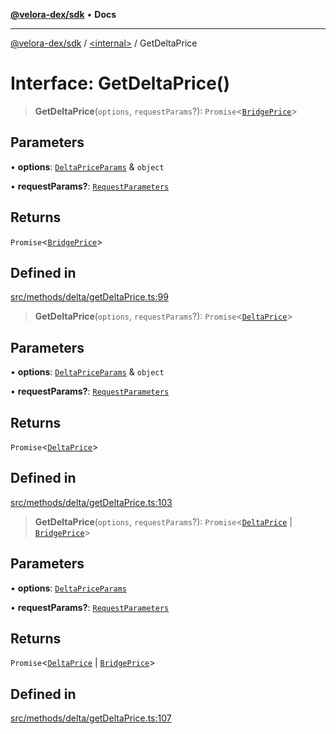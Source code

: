 [**@velora-dex/sdk**](../../README.md) • **Docs**

***

[@velora-dex/sdk](../../globals.md) / [\<internal\>](../README.md) / GetDeltaPrice

# Interface: GetDeltaPrice()

> **GetDeltaPrice**(`options`, `requestParams`?): `Promise`\<[`BridgePrice`](../../type-aliases/BridgePrice.md)\>

## Parameters

• **options**: [`DeltaPriceParams`](../../type-aliases/DeltaPriceParams.md) & `object`

• **requestParams?**: [`RequestParameters`](../type-aliases/RequestParameters.md)

## Returns

`Promise`\<[`BridgePrice`](../../type-aliases/BridgePrice.md)\>

## Defined in

[src/methods/delta/getDeltaPrice.ts:99](https://github.com/paraswap/paraswap-sdk/blob/master/src/methods/delta/getDeltaPrice.ts#L99)

> **GetDeltaPrice**(`options`, `requestParams`?): `Promise`\<[`DeltaPrice`](../../type-aliases/DeltaPrice.md)\>

## Parameters

• **options**: [`DeltaPriceParams`](../../type-aliases/DeltaPriceParams.md) & `object`

• **requestParams?**: [`RequestParameters`](../type-aliases/RequestParameters.md)

## Returns

`Promise`\<[`DeltaPrice`](../../type-aliases/DeltaPrice.md)\>

## Defined in

[src/methods/delta/getDeltaPrice.ts:103](https://github.com/paraswap/paraswap-sdk/blob/master/src/methods/delta/getDeltaPrice.ts#L103)

> **GetDeltaPrice**(`options`, `requestParams`?): `Promise`\<[`DeltaPrice`](../../type-aliases/DeltaPrice.md) \| [`BridgePrice`](../../type-aliases/BridgePrice.md)\>

## Parameters

• **options**: [`DeltaPriceParams`](../../type-aliases/DeltaPriceParams.md)

• **requestParams?**: [`RequestParameters`](../type-aliases/RequestParameters.md)

## Returns

`Promise`\<[`DeltaPrice`](../../type-aliases/DeltaPrice.md) \| [`BridgePrice`](../../type-aliases/BridgePrice.md)\>

## Defined in

[src/methods/delta/getDeltaPrice.ts:107](https://github.com/paraswap/paraswap-sdk/blob/master/src/methods/delta/getDeltaPrice.ts#L107)
